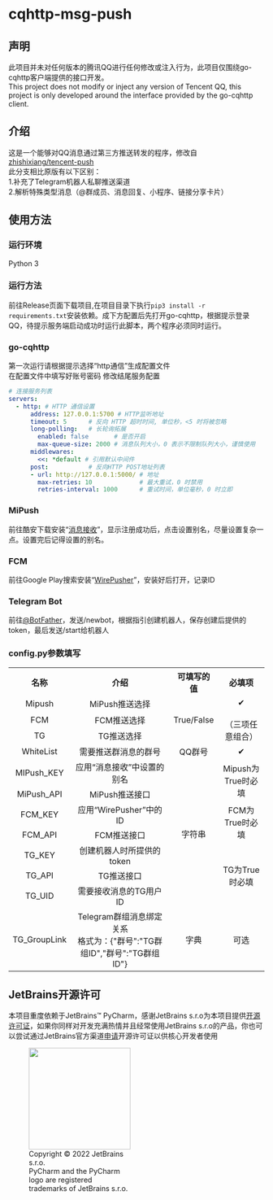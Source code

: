 # cqhttp-msg-push
## 声明
此项目并未对任何版本的腾讯QQ进行任何修改或注入行为，此项目仅围绕go-cqhttp客户端提供的接口开发。<br>
This project does not modify or inject any version of Tencent QQ, this project is only developed around the interface provided by the go-cqhttp client.
## 介绍
这是一个能够对QQ消息通过第三方推送转发的程序，修改自<a href="https://github.com/zhishixiang/tencent-push">zhishixiang/tencent-push</a>
<br>此分支相比原版有以下区别：  
1.补充了Telegram机器人私聊推送渠道<br>
2.解析特殊类型消息（@群成员、消息回复、小程序、链接分享卡片）<br>
## 使用方法
### 运行环境
Python 3
### 运行方法
前往Release页面下载项目,在项目目录下执行`pip3 install -r requirements.txt`安装依赖。成下方配置后先打开go-cqhttp，根据提示登录QQ，待提示服务端启动成功时运行此脚本，两个程序必须同时运行。
### go-cqhttp
第一次运行请根据提示选择“http通信”生成配置文件<br>
在配置文件中填写好账号密码 修改结尾服务配置
```yaml
# 连接服务列表
servers:
  - http: # HTTP 通信设置
      address: 127.0.0.1:5700 # HTTP监听地址
      timeout: 5      # 反向 HTTP 超时时间, 单位秒，<5 时将被忽略
      long-polling:   # 长轮询拓展
        enabled: false       # 是否开启
        max-queue-size: 2000 # 消息队列大小，0 表示不限制队列大小，谨慎使用
      middlewares:
        <<: *default # 引用默认中间件
      post:           # 反向HTTP POST地址列表
      - url: http://127.0.0.1:5000/ # 地址
        max-retries: 10             # 最大重试，0 时禁用
        retries-interval: 1000      # 重试时间，单位毫秒，0 时立即
```
### MiPush
前往酷安下载安装“<a href="https://www.coolapk.com/apk/top.tdtt.news">消息接收</a>”，显示注册成功后，点击设置别名，尽量设置复杂一点。设置完后记得设置的别名。
### FCM
前往Google Play搜索安装“<a href="https://play.google.com/store/apps/details?id=com.mrivan.wirepusher">WirePusher</a>”，安装好后打开，记录ID
### Telegram Bot
前往<a href="https://t.me/BotFather">@BotFather</a>，发送/newbot，根据指引创建机器人，保存创建后提供的token，最后发送/start给机器人

### config.py参数填写
<table>
	<tr align="center">
	    <th>名称</th>
	    <th>介绍</th>
	    <th>可填写的值</th>
      <th>必填项</th>
	</tr>
	<tr align="center">
	    <td>Mipush</td>
	    <td>MiPush推送选择</td>
	    <td rowspan="3">True/False</td>
      <td rowspan="3">✔<br/><br/>（三项任意组合）</td>
	</tr>
	<tr align="center">
	    <td>FCM</td>
	    <td>FCM推送选择</td>
	</tr>
	<tr align="center">
	    <td>TG</td>
	    <td>TG推送选择</td>
	</tr>
  <tr align="center">
	    <td>WhiteList</td>
	    <td>需要推送群消息的群号</td>
	    <td>QQ群号</td>
	    <td>✔</td>
	</tr>
	<tr align="center">
      <td>MIPush_KEY</td>
	    <td>应用“消息接收”中设置的别名</td>
	    <td rowspan="7">字符串</td>
	    <td rowspan="2">Mipush为True时必填</td>
	</tr>
  	<tr align="center">
	    <td>MiPush_API</td>
	    <td>MiPush推送接口</td>
	</tr>
	<tr align="center">
      <td>FCM_KEY</td>
	    <td>应用“WirePusher”中的ID</td>
	    <td rowspan="2">FCM为True时必填</td>
	</tr>
  <tr align="center">
	    <td>FCM_API</td>
	    <td>FCM推送接口</td>
	</tr>
	<tr align="center">
	    <td>TG_KEY</td>
	    <td>创建机器人时所提供的token</td>
	    <td rowspan="3">TG为True时必填</td>
	</tr>
  <tr align="center">
	    <td>TG_API</td>
	    <td>TG推送接口</td>
	</tr>
  <tr align="center">
	    <td>TG_UID</td>
	    <td>需要接收消息的TG用户ID</td>
	</tr>
	<tr align="center">
	    <td>TG_GroupLink</td>
	    <td>Telegram群组消息绑定关系<br/>格式为：{"群号":"TG群组ID","群号":"TG群组ID"}</td>
	    <td>字典</td>
	    <td>可选</td>
	</tr>
</table>

## JetBrains开源许可
本项目重度依赖于JetBrains™ PyCharm，感谢JetBrains s.r.o为本项目提供[开源许可证](https://www.jetbrains.com/community/opensource/#support)，如果你同样对开发充满热情并且经常使用JetBrains s.r.o的产品，你也可以尝试通过JetBrains官方渠道[申请](https://www.jetbrains.com/shop/eform/opensource)开源许可证以供核心开发者使用


<figure style="width: min-content">
    <img src="https://resources.jetbrains.com/storage/products/company/brand/logos/PyCharm_icon.png" width="200" height="200">
    <figcaption>Copyright © 2022 JetBrains s.r.o. <br>PyCharm and the PyCharm logo are registered trademarks of JetBrains s.r.o.</figcaption>
</figure>
